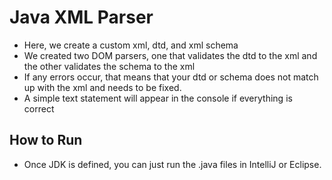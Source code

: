 # Java XML Parser

- Here, we create a custom xml, dtd, and xml schema
- We created two DOM parsers, one that validates the dtd to the xml and the other validates the schema to the xml
- If any errors occur, that means that your dtd or schema does not match up with the xml and needs to be fixed.
- A simple text statement will appear in the console if everything is correct

## How to Run

- Once JDK is defined, you can just run the .java files in IntelliJ or Eclipse.
